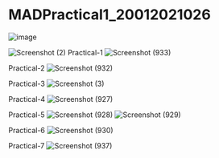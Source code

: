 # MADPractical1_20012021026
![image](https://user-images.githubusercontent.com/79136705/183351341-54938c6d-a459-472e-b429-2f875291085c.png)

![Screenshot (2)](https://user-images.githubusercontent.com/79136705/183357058-1146972f-6530-498a-b5d5-7c99963f18b9.png)
Practical-1
![Screenshot (933)](https://user-images.githubusercontent.com/79136705/184583068-77960345-fa43-4364-ad16-efd323afbd8c.png)

Practical-2
![Screenshot (932)](https://user-images.githubusercontent.com/79136705/183908997-7cb0ff52-b43b-4513-a5c9-a72b7579dbbf.png)

Practical-3
![Screenshot (3)](https://user-images.githubusercontent.com/79136705/183359670-17e9c48c-bb02-4c1d-b40b-d433aab0f31d.png)

Practical-4
![Screenshot (927)](https://user-images.githubusercontent.com/79136705/183868119-4202a886-9d4d-46a1-943b-b743ae630924.png)

Practical-5
![Screenshot (928)](https://user-images.githubusercontent.com/79136705/183868139-52dacc04-d1b3-49a6-9c02-8405aa0e559e.png)
![Screenshot (929)](https://user-images.githubusercontent.com/79136705/183908955-bdf05337-50d5-4017-8f86-c3d5f143e0f6.png)

Practical-6
![Screenshot (930)](https://user-images.githubusercontent.com/79136705/183868182-1cba3aae-05b5-46ee-b36a-706b66b39218.png)

Practical-7
![Screenshot (937)](https://user-images.githubusercontent.com/79136705/185798192-27633423-d2f0-403a-90fb-12f4d478cb5a.png)
